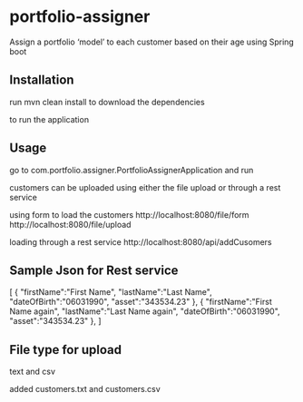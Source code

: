 # portfolio-assigner
Assign a portfolio ‘model’ to each customer based on their age using Spring boot


## Installation

run mvn clean install to download the dependencies

to run the application


## Usage

go to com.portfolio.assigner.PortfolioAssignerApplication and run 

customers can be uploaded using either the file upload or through a rest service

using form to load the customers
http://localhost:8080/file/form
http://localhost:8080/file/upload

loading through a rest service
http://localhost:8080/api/addCusomers

## Sample Json for Rest service
[
	{
		"firstName":"First Name",
		"lastName":"Last Name",
		"dateOfBirth":"06031990",
		"asset":"343534.23"
	},
  	{
		"firstName":"First Name again",
		"lastName":"Last Name again",
		"dateOfBirth":"06031990",
		"asset":"343534.23"
	},
]

## File type for upload
text and csv

added customers.txt and customers.csv
